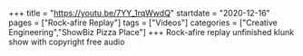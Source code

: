 +++
title = "https://youtu.be/7YY_1rqWwdQ"
startdate = "2020-12-16"
pages = ["Rock-afire Replay"]
tags = ["Videos"]
categories = ["Creative Engineering","ShowBiz Pizza Place"]
+++
Rock-afire replay unfinished klunk show with copyright free audio
